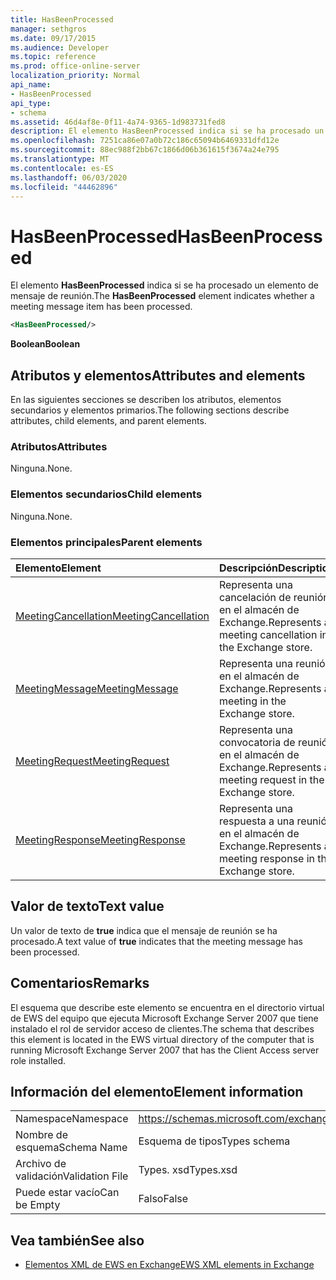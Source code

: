 ```yaml
---
title: HasBeenProcessed
manager: sethgros
ms.date: 09/17/2015
ms.audience: Developer
ms.topic: reference
ms.prod: office-online-server
localization_priority: Normal
api_name:
- HasBeenProcessed
api_type:
- schema
ms.assetid: 46d4af8e-0f11-4a74-9365-1d983731fed8
description: El elemento HasBeenProcessed indica si se ha procesado un elemento de mensaje de reunión.
ms.openlocfilehash: 7251ca86e07a0b72c186c65094b6469331dfd12e
ms.sourcegitcommit: 88ec988f2bb67c1866d06b361615f3674a24e795
ms.translationtype: MT
ms.contentlocale: es-ES
ms.lasthandoff: 06/03/2020
ms.locfileid: "44462896"
---
```

# <a name="hasbeenprocessed"></a><span data-ttu-id="15ee0-103">HasBeenProcessed</span><span class="sxs-lookup"><span data-stu-id="15ee0-103">HasBeenProcessed</span></span>

<span data-ttu-id="15ee0-104">El elemento **HasBeenProcessed** indica si se ha procesado un elemento de mensaje de reunión.</span><span class="sxs-lookup"><span data-stu-id="15ee0-104">The **HasBeenProcessed** element indicates whether a meeting message item has been processed.</span></span> 
  
```xml
<HasBeenProcessed/>
```

 <span data-ttu-id="15ee0-105">**Boolean**</span><span class="sxs-lookup"><span data-stu-id="15ee0-105">**Boolean**</span></span>
## <a name="attributes-and-elements"></a><span data-ttu-id="15ee0-106">Atributos y elementos</span><span class="sxs-lookup"><span data-stu-id="15ee0-106">Attributes and elements</span></span>

<span data-ttu-id="15ee0-107">En las siguientes secciones se describen los atributos, elementos secundarios y elementos primarios.</span><span class="sxs-lookup"><span data-stu-id="15ee0-107">The following sections describe attributes, child elements, and parent elements.</span></span>
  
### <a name="attributes"></a><span data-ttu-id="15ee0-108">Atributos</span><span class="sxs-lookup"><span data-stu-id="15ee0-108">Attributes</span></span>

<span data-ttu-id="15ee0-109">Ninguna.</span><span class="sxs-lookup"><span data-stu-id="15ee0-109">None.</span></span>
  
### <a name="child-elements"></a><span data-ttu-id="15ee0-110">Elementos secundarios</span><span class="sxs-lookup"><span data-stu-id="15ee0-110">Child elements</span></span>

<span data-ttu-id="15ee0-111">Ninguna.</span><span class="sxs-lookup"><span data-stu-id="15ee0-111">None.</span></span>
  
### <a name="parent-elements"></a><span data-ttu-id="15ee0-112">Elementos principales</span><span class="sxs-lookup"><span data-stu-id="15ee0-112">Parent elements</span></span>

|<span data-ttu-id="15ee0-113">**Elemento**</span><span class="sxs-lookup"><span data-stu-id="15ee0-113">**Element**</span></span>|<span data-ttu-id="15ee0-114">**Descripción**</span><span class="sxs-lookup"><span data-stu-id="15ee0-114">**Description**</span></span>|
|:-----|:-----|
|[<span data-ttu-id="15ee0-115">MeetingCancellation</span><span class="sxs-lookup"><span data-stu-id="15ee0-115">MeetingCancellation</span></span>](meetingcancellation.md) <br/> |<span data-ttu-id="15ee0-116">Representa una cancelación de reunión en el almacén de Exchange.</span><span class="sxs-lookup"><span data-stu-id="15ee0-116">Represents a meeting cancellation in the Exchange store.</span></span>  <br/> |
|[<span data-ttu-id="15ee0-117">MeetingMessage</span><span class="sxs-lookup"><span data-stu-id="15ee0-117">MeetingMessage</span></span>](meetingmessage.md) <br/> |<span data-ttu-id="15ee0-118">Representa una reunión en el almacén de Exchange.</span><span class="sxs-lookup"><span data-stu-id="15ee0-118">Represents a meeting in the Exchange store.</span></span>  <br/> |
|[<span data-ttu-id="15ee0-119">MeetingRequest</span><span class="sxs-lookup"><span data-stu-id="15ee0-119">MeetingRequest</span></span>](meetingrequest.md) <br/> |<span data-ttu-id="15ee0-120">Representa una convocatoria de reunión en el almacén de Exchange.</span><span class="sxs-lookup"><span data-stu-id="15ee0-120">Represents a meeting request in the Exchange store.</span></span>  <br/> |
|[<span data-ttu-id="15ee0-121">MeetingResponse</span><span class="sxs-lookup"><span data-stu-id="15ee0-121">MeetingResponse</span></span>](meetingresponse.md) <br/> |<span data-ttu-id="15ee0-122">Representa una respuesta a una reunión en el almacén de Exchange.</span><span class="sxs-lookup"><span data-stu-id="15ee0-122">Represents a meeting response in the Exchange store.</span></span>  <br/> |
   
## <a name="text-value"></a><span data-ttu-id="15ee0-123">Valor de texto</span><span class="sxs-lookup"><span data-stu-id="15ee0-123">Text value</span></span>

<span data-ttu-id="15ee0-124">Un valor de texto de **true** indica que el mensaje de reunión se ha procesado.</span><span class="sxs-lookup"><span data-stu-id="15ee0-124">A text value of **true** indicates that the meeting message has been processed.</span></span> 
  
## <a name="remarks"></a><span data-ttu-id="15ee0-125">Comentarios</span><span class="sxs-lookup"><span data-stu-id="15ee0-125">Remarks</span></span>

<span data-ttu-id="15ee0-126">El esquema que describe este elemento se encuentra en el directorio virtual de EWS del equipo que ejecuta Microsoft Exchange Server 2007 que tiene instalado el rol de servidor acceso de clientes.</span><span class="sxs-lookup"><span data-stu-id="15ee0-126">The schema that describes this element is located in the EWS virtual directory of the computer that is running Microsoft Exchange Server 2007 that has the Client Access server role installed.</span></span>
  
## <a name="element-information"></a><span data-ttu-id="15ee0-127">Información del elemento</span><span class="sxs-lookup"><span data-stu-id="15ee0-127">Element information</span></span>

|||
|:-----|:-----|
|<span data-ttu-id="15ee0-128">Namespace</span><span class="sxs-lookup"><span data-stu-id="15ee0-128">Namespace</span></span>  <br/> |https://schemas.microsoft.com/exchange/services/2006/types  <br/> |
|<span data-ttu-id="15ee0-129">Nombre de esquema</span><span class="sxs-lookup"><span data-stu-id="15ee0-129">Schema Name</span></span>  <br/> |<span data-ttu-id="15ee0-130">Esquema de tipos</span><span class="sxs-lookup"><span data-stu-id="15ee0-130">Types schema</span></span>  <br/> |
|<span data-ttu-id="15ee0-131">Archivo de validación</span><span class="sxs-lookup"><span data-stu-id="15ee0-131">Validation File</span></span>  <br/> |<span data-ttu-id="15ee0-132">Types. xsd</span><span class="sxs-lookup"><span data-stu-id="15ee0-132">Types.xsd</span></span>  <br/> |
|<span data-ttu-id="15ee0-133">Puede estar vacío</span><span class="sxs-lookup"><span data-stu-id="15ee0-133">Can be Empty</span></span>  <br/> |<span data-ttu-id="15ee0-134">Falso</span><span class="sxs-lookup"><span data-stu-id="15ee0-134">False</span></span>  <br/> |
   
## <a name="see-also"></a><span data-ttu-id="15ee0-135">Vea también</span><span class="sxs-lookup"><span data-stu-id="15ee0-135">See also</span></span>



- [<span data-ttu-id="15ee0-136">Elementos XML de EWS en Exchange</span><span class="sxs-lookup"><span data-stu-id="15ee0-136">EWS XML elements in Exchange</span></span>](ews-xml-elements-in-exchange.md)

